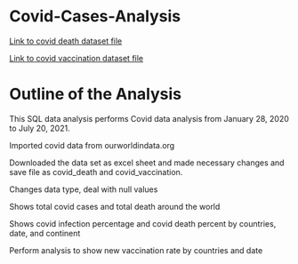 # Covid-Cases-Analysis
[Link to covid death dataset file](https://docs.google.com/spreadsheets/d/1ZzRRPsLidl6aEvhg6Fi6_tlr0J-sP4jg9kJ3QxBdFvQ/edit?usp=sharing)

[Link to covid vaccination dataset file](https://docs.google.com/spreadsheets/d/1ZzRRPsLidl6aEvhg6Fi6_tlr0J-sP4jg9kJ3QxBdFvQ/edit?usp=sharing)
# Outline of the Analysis
This SQL data analysis performs Covid data analysis from January 28, 2020 to July 20, 2021.

Imported covid data from ourworldindata.org

Downloaded the data set as excel sheet and made necessary changes and save file as covid_death and covid_vaccination.

Changes data type, deal with null values

Shows total covid cases and total death around the world

Shows covid infection percentage and covid death percent by countries, date, and continent

Perform analysis to show new vaccination rate by countries and date
